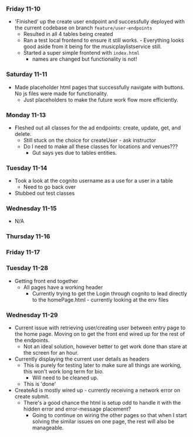### Friday 11-10
* 'Finished' up the create user endpoint and successfully deployed with the current codebase on branch `feature/user-endpoints`
  * Resulted in all 4 tables being created
  * Ran a test local frontend to ensure it still works. - Everything looks good aside from it being for the musicplaylistservice still.
  * Started a super simple frontend with `index.html` 
    * names are changed but functionality is not!

### Saturday 11-11
* Made placeholder html pages that successfully navigate with buttons. No js files were made for functionality. 
  * Just placeholders to make the future work flow more efficiently. 

### Monday 11-13
* Fleshed out all classes for the ad endpoints: create, update, get, and delete.
  * Still stuck on the choice for createUser - ask instructor
  * Do I need to make all these classes for locations and venues???
    * Gut says yes due to tables entities.


### Tuesday 11-14
* Took a look at the cognito username as a use for a user in a table
  * Need to go back over
* Stubbed out test classes


### Wednesday 11-15
* N/A

### Thursday 11-16

### Friday 11-17

### Tuesday 11-28
* Getting front end together
  * All pages have a working header
    * Currently trying to get the Login through cognito to lead directly to the homePage.html - currently looking at the env files


### Wednesday 11-29
* Current issue with retrieving user/creating user between entry page to the home page. Moving on to get the front end wired up for the rest of the endpoints.
  * Not an ideal solution, however better to get work done than stare at the screen for an hour.
* Currently displaying the current user details as headers 
  * This is purely for testing later to make sure all things are working, this won't work long term for bio.
    * Will need to be cleaned up.
  * This is 'done'
* CreateAd is mostly wired up - currently receiving a network error on create submit.
  * There's a good chance the html is setup odd to handle it with the hidden error and error-message placement?
      * Going to continue on wiring the other pages so that when I start solving the similar issues on one page, the rest will also be manageable.